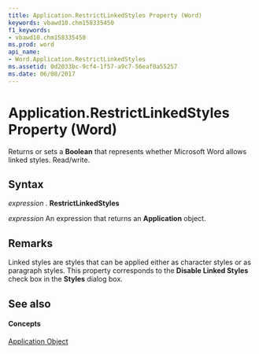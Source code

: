 ```yaml
---
title: Application.RestrictLinkedStyles Property (Word)
keywords: vbawd10.chm158335450
f1_keywords:
- vbawd10.chm158335450
ms.prod: word
api_name:
- Word.Application.RestrictLinkedStyles
ms.assetid: 0d2033bc-9cf4-1f57-a9c7-56eaf0a55257
ms.date: 06/08/2017
---
```



# Application.RestrictLinkedStyles Property (Word)

Returns or sets a  **Boolean** that represents whether Microsoft Word allows linked styles. Read/write.


## Syntax

 _expression_ . **RestrictLinkedStyles**

 _expression_ An expression that returns an **Application** object.


## Remarks

Linked styles are styles that can be applied either as character styles or as paragraph styles. This property corresponds to the  **Disable Linked Styles** check box in the **Styles** dialog box.


## See also


#### Concepts


[Application Object](Word.Application.md)

